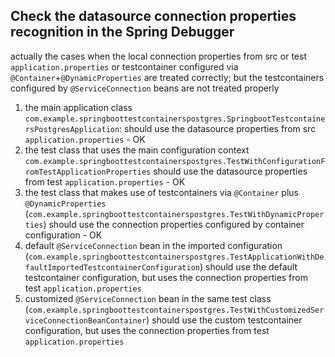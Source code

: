 
## Check the datasource connection properties recognition in the Spring Debugger

actually the cases when the local connection properties from src or test `application.properties`
or testcontainer configured via `@Container`+`@DynamicProperties` are treated correctly;
but the testcontainers configured by `@ServiceConnection` beans are not treated properly


1. the main application class `com.example.springboottestcontainerspostgres.SpringbootTestcontainersPostgresApplication`:
    should use the datasource properties from src `application.properties` - OK
2. the test class that uses the main configuration context `com.example.springboottestcontainerspostgres.TestWithConfigurationFromTestApplicationProperties`
    should use the datasource properties from test `application.properties` - OK
3. the test class that makes use of testcontainers via `@Container` plus `@DynamicProperties` (`com.example.springboottestcontainerspostgres.TestWithDynamicProperties`)
    should use the connection properties configured by container configuration - OK
4. default `@ServiceConnection` bean in the imported configuration (`com.example.springboottestcontainerspostgres.TestApplicationWithDefaultImportedTestcontainerConfiguration`)
    should use the default testcontainer configuration, but uses the connection properties from test `application.properties`
5. customized `@ServiceConnection` bean in the same test class (`com.example.springboottestcontainerspostgres.TestWithCustomizedServiceConnectionBeanContainer`)
    should use the custom testcontainer configuration, but uses the connection properties from test `application.properties`